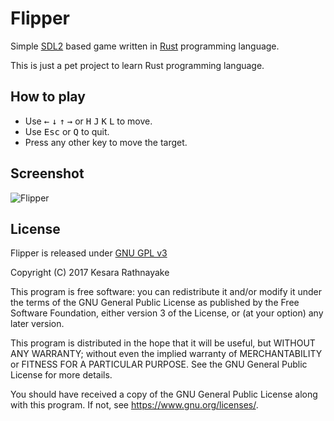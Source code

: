 # Flipper
Simple [SDL2](https://www.libsdl.org/) based game written in
[Rust](https://www.rust-lang.org/) programming language.

This is just a pet project to learn Rust programming language.

## How to play
* Use <kbd>&leftarrow;</kbd> <kbd>&downarrow;</kbd> <kbd>&uparrow;</kbd>
<kbd>&rightarrow;</kbd> or <kbd>H</kbd> <kbd>J</kbd> <kbd>K</kbd> <kbd>L</kbd>
to move.
* Use <kbd>Esc</kbd> or <kbd>Q</kbd> to quit.
* Press any other key to move the target.

## Screenshot
![Flipper](https://i.imgur.com/IjQmdg8.png)

## License
Flipper is released under [GNU GPL v3](LICENSE)

Copyright (C) 2017 Kesara Rathnayake

This program is free software: you can redistribute it and/or modify
it under the terms of the GNU General Public License as published by
the Free Software Foundation, either version 3 of the License, or
(at your option) any later version.

This program is distributed in the hope that it will be useful,
but WITHOUT ANY WARRANTY; without even the implied warranty of
MERCHANTABILITY or FITNESS FOR A PARTICULAR PURPOSE.  See the
GNU General Public License for more details.

You should have received a copy of the GNU General Public License
along with this program.  If not, see <https://www.gnu.org/licenses/>.
